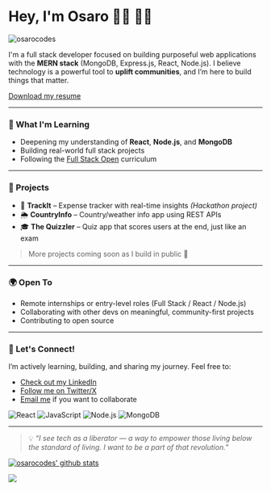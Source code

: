 # Hey, I'm Osaro 👋🏾 👨‍💻

![osarocodes](https://i.imgur.com/hbvE3wy.png)

I'm a full stack developer focused on building purposeful web applications with the **MERN stack** (MongoDB, Express.js, React, Node.js). I believe technology is a powerful tool to **uplift communities**, and I’m here to build things that matter.

[Download my resume](https://github.com/osarocodes/osarocodes/blob/main/osarocode_resume.pdf)

---

### 🧠 What I'm Learning
- Deepening my understanding of **React**, **Node.js**, and **MongoDB**
- Building real-world full stack projects
- Following the [Full Stack Open](https://fullstackopen.com) curriculum

---

### 🔨 Projects
- 🎯 **TrackIt** – Expense tracker with real-time insights *(Hackathon project)*
- 🌦️ **CountryInfo** – Country/weather info app using REST APIs
- 🎓 **The Quizzler** – Quiz app that scores users at the end, just like an exam

> More projects coming soon as I build in public 🚀

---

### 🌍 Open To
- Remote internships or entry-level roles (Full Stack / React / Node.js)
- Collaborating with other devs on meaningful, community-first projects
- Contributing to open source

---

### 💬 Let's Connect!
I’m actively learning, building, and sharing my journey. Feel free to:
- [Check out my LinkedIn](https://www.linkedin.com/in/osarocodes/)
- [Follow me on Twitter/X](https://x.com/osarocodes)
- [Email me](mailto:eboizegbeosaro1@gmail.com) if you want to collaborate


![React](https://img.shields.io/badge/React-20232A?logo=react)
![JavaScript](https://img.shields.io/badge/JavaScript-F7DF1E?logo=javascript&logoColor=000)
![Node.js](https://img.shields.io/badge/Node.js-43853D?logo=node-dot-js&logoColor=white)
![MongoDB](https://img.shields.io/badge/MongoDB-4EA94B?logo=mongodb&logoColor=white)

---

> 💡 *“I see tech as a liberator — a way to empower those living below the standard of living. I want to be a part of that revolution.”*

[![osarocodes' github stats](https://github-readme-stats.vercel.app/api?username=osarocodes&show_icons=true&theme=cobalt)](https://github.com/osarocodes/github-readme-stats)

![](https://visitor-badge.laobi.icu/badge?page_id=osarocodes.readme)
<!--
**osarocodes/osarocodes** is a ✨ _special_ ✨ repository because its `README.md` (this file) appears on your GitHub profile.

Here are some ideas to get you started:

- 🔭 I’m currently working on ...
- 🌱 I’m currently learning ...
- 👯 I’m looking to collaborate on ...
- 🤔 I’m looking for help with ...
- 💬 Ask me about ...
- 📫 How to reach me: ...
- 😄 Pronouns: ...
- ⚡ Fun fact: ...
-->
